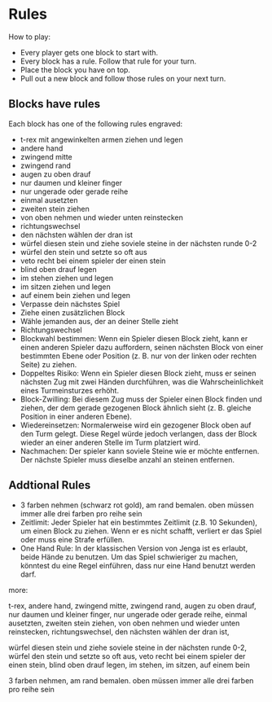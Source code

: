 # Rules

How to play:

- Every player gets one block to start with.
- Every block has a rule. Follow that rule for your turn.
- Place the block you have on top.
- Pull out a new block and follow those rules on your next turn.

## Blocks have rules

Each block has one of the following rules engraved:

- t-rex mit angewinkelten armen ziehen und legen
- andere hand
- zwingend mitte
- zwingend rand
- augen zu oben drauf
- nur daumen und kleiner finger
- nur ungerade oder gerade reihe
- einmal ausetzten
- zweiten stein ziehen
- von oben nehmen und wieder unten reinstecken
- richtungswechsel
- den nächsten wählen der dran ist
- würfel diesen stein und ziehe soviele steine in der nächsten runde 0-2
- würfel den stein und setzte so oft aus
- veto recht bei einem spieler der einen stein
- blind oben drauf legen
- im stehen ziehen und legen
- im sitzen ziehen und legen
- auf einem bein ziehen und legen
- Verpasse dein nächstes Spiel
- Ziehe einen zusätzlichen Block
- Wähle jemanden aus, der an deiner Stelle zieht
- Richtungswechsel
- Blockwahl bestimmen: Wenn ein Spieler diesen Block zieht, kann er einen anderen Spieler dazu auffordern, seinen nächsten Block von einer bestimmten Ebene oder Position (z. B. nur von der linken oder rechten Seite) zu ziehen.
- Doppeltes Risiko: Wenn ein Spieler diesen Block zieht, muss er seinen nächsten Zug mit zwei Händen durchführen, was die Wahrscheinlichkeit eines Turmeinsturzes erhöht.
- Block-Zwilling: Bei diesem Zug muss der Spieler einen Block finden und ziehen, der dem gerade gezogenen Block ähnlich sieht (z. B. gleiche Position in einer anderen Ebene).
- Wiedereinsetzen: Normalerweise wird ein gezogener Block oben auf den Turm gelegt. Diese Regel würde jedoch verlangen, dass der Block wieder an einer anderen Stelle im Turm platziert wird.
- Nachmachen: Der spieler kann soviele Steine wie er möchte entfernen. Der nächste Spieler muss dieselbe anzahl an steinen entfernen.

## Addtional Rules

- 3 farben nehmen (schwarz rot gold), am rand bemalen. oben müssen immer alle drei farben pro reihe sein
- Zeitlimit: Jeder Spieler hat ein bestimmtes Zeitlimit (z.B. 10 Sekunden), um einen Block zu ziehen. Wenn er es nicht schafft, verliert er das Spiel oder muss eine Strafe erfüllen.
- One Hand Rule: In der klassischen Version von Jenga ist es erlaubt, beide Hände zu benutzen. Um das Spiel schwieriger zu machen, könntest du eine Regel einführen, dass nur eine Hand benutzt werden darf.

more:

t-rex, andere hand, zwingend mitte, zwingend rand, augen zu oben drauf, nur daumen und kleiner finger, nur ungerade oder gerade reihe, einmal ausetzten, zweiten stein ziehen, von oben nehmen und wieder unten reinstecken, richtungswechsel, den nächsten wählen der dran ist,

würfel diesen stein und ziehe soviele steine in der nächsten runde 0-2, würfel den stein und setzte so oft aus, veto recht bei einem spieler der einen stein, blind oben drauf legen, im stehen, im sitzen, auf einem bein

3 farben nehmen, am rand bemalen. oben müssen immer alle drei farben pro reihe sein
